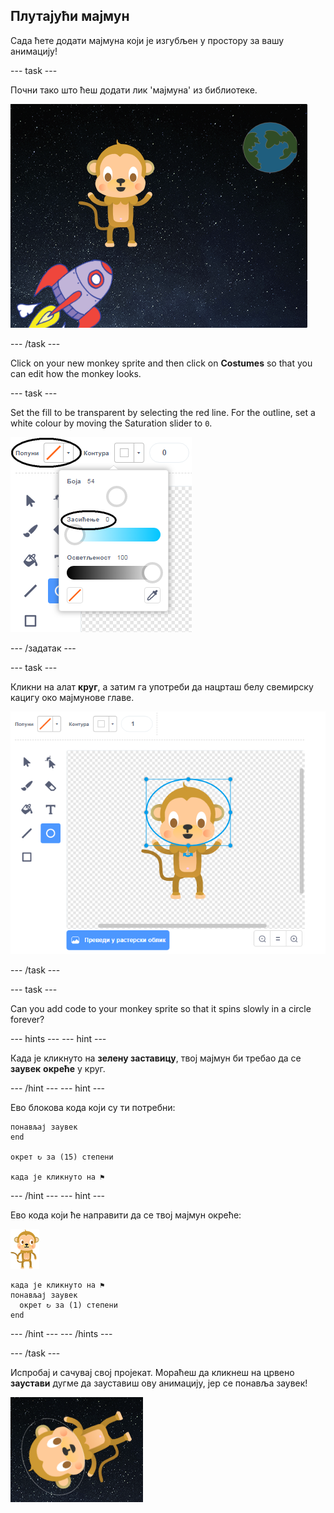 ## Плутајући мајмун

Сада ћете додати мајмуна који је изгубљен у простору за вашу анимацију!

\--- task \---

Почни тако што ћеш додати лик 'мајмуна' из библиотеке.

![Додавање лика мајмуна](images/space-monkey-sprite.png)

\--- /task \---

Click on your new monkey sprite and then click on **Costumes** so that you can edit how the monkey looks.

\--- task \---

Set the fill to be transparent by selecting the red line. For the outline, set a white colour by moving the Saturation slider to `0`.

![Направи белу боју](images/make-white.png)

\--- /задатак \---

\--- task \---

Кликни на алат **круг**, а затим га употреби да нацрташ белу свемирску кацигу око мајмунове главе.

![Кацига свемирског мајмуна](images/space-monkey-edit.png)

\--- /task \---

\--- task \---

Can you add code to your monkey sprite so that it spins slowly in a circle forever?

\--- hints \--- \--- hint \---

Када је кликнуто на **зелену заставицу**, твој мајмун би требао да се **заувек** **окреће** у круг.

\--- /hint \--- \--- hint \---

Ево блокова кода који су ти потребни:

```blocks3
понављај заувек
end

окрет ↻ за (15) степени

када је кликнуто на ⚑
```

\--- /hint \--- \--- hint \---

Ево кода који ће направити да се твој мајмун окреће:

![Лик мајмуна](images/sprite-monkey.png)

```blocks3
када је кликнуто на ⚑
понављај заувек 
  окрет ↻ за (1) степени
end
```

\--- /hint \--- \--- /hints \---

\--- /task \---

Испробај и сачувај свој пројекат. Мораћеш да кликнеш на црвено **заустави** дугме да зауставиш ову анимацију, јер се понавља заувек!

![Испробај мајмуна који се врти](images/space-spin-test.png)
